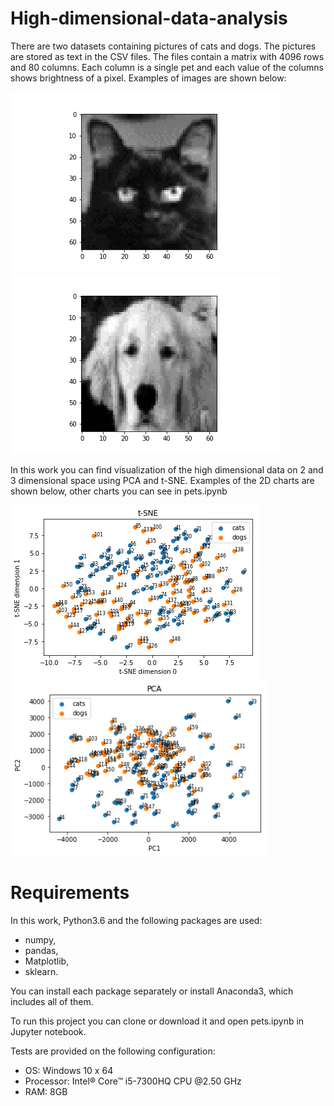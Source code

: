 # High-dimensional-data-analysis

There are two datasets containing pictures of cats and dogs. The pictures are stored as text in the CSV files. The files contain a matrix with 4096 rows and 80 columns. Each column is a single pet and each value of the columns shows brightness of a pixel. Examples of images are shown below:

![](images/pet3.png) ![](images/pet90.png)

In this work you can find visualization of the high dimensional data on 2 and 3 dimensional space using PCA and t-SNE. Examples of the 2D charts are shown below, other charts you can see in pets.ipynb

![](images/tsne_2d.png) <img src="images/pca_2d.png" width="410">

# Requirements

In this work, Python3.6 and the following packages are used: 
- numpy,
- pandas,
- Matplotlib,
- sklearn.

You can install each package separately or install Anaconda3, which includes all of them.

To run this project you can clone or download it and open pets.ipynb in Jupyter notebook.

Tests are provided on the following configuration:
-	OS: Windows 10 x 64
-	Processor: Intel® Core™ i5-7300HQ CPU @2.50 GHz
-	RAM: 8GB

